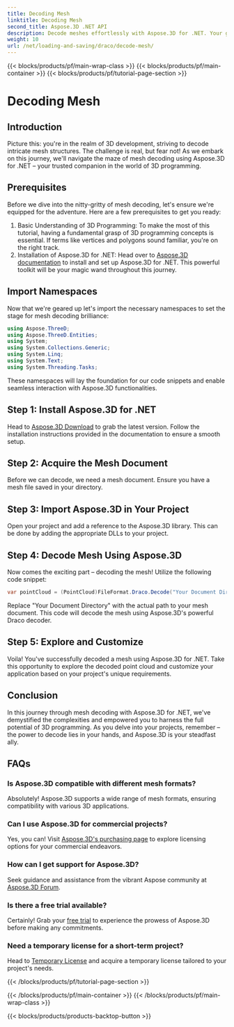 ```yaml
---
title: Decoding Mesh
linktitle: Decoding Mesh
second_title: Aspose.3D .NET API
description: Decode meshes effortlessly with Aspose.3D for .NET. Your gateway to seamless 3D programming. Explore, customize, and elevate your projects.
weight: 10
url: /net/loading-and-saving/draco/decode-mesh/
---
```


{{< blocks/products/pf/main-wrap-class >}}
{{< blocks/products/pf/main-container >}}
{{< blocks/products/pf/tutorial-page-section >}}

# Decoding Mesh

## Introduction
Picture this: you're in the realm of 3D development, striving to decode intricate mesh structures. The challenge is real, but fear not! As we embark on this journey, we'll navigate the maze of mesh decoding using Aspose.3D for .NET – your trusted companion in the world of 3D programming.
## Prerequisites
Before we dive into the nitty-gritty of mesh decoding, let's ensure we're equipped for the adventure. Here are a few prerequisites to get you ready:
1. Basic Understanding of 3D Programming:
   To make the most of this tutorial, having a fundamental grasp of 3D programming concepts is essential. If terms like vertices and polygons sound familiar, you're on the right track.
2. Installation of Aspose.3D for .NET:
   Head over to [Aspose.3D documentation](https://reference.aspose.com/3d/net/) to install and set up Aspose.3D for .NET. This powerful toolkit will be your magic wand throughout this journey.
## Import Namespaces
Now that we're geared up let's import the necessary namespaces to set the stage for mesh decoding brilliance:
```csharp
using Aspose.ThreeD;
using Aspose.ThreeD.Entities;
using System;
using System.Collections.Generic;
using System.Linq;
using System.Text;
using System.Threading.Tasks;
```
These namespaces will lay the foundation for our code snippets and enable seamless interaction with Aspose.3D functionalities.
## Step 1: Install Aspose.3D for .NET
   
Head to [Aspose.3D Download](https://releases.aspose.com/3d/net/) to grab the latest version. Follow the installation instructions provided in the documentation to ensure a smooth setup.
## Step 2: Acquire the Mesh Document
Before we can decode, we need a mesh document. Ensure you have a mesh file saved in your directory.
## Step 3: Import Aspose.3D in Your Project
Open your project and add a reference to the Aspose.3D library. This can be done by adding the appropriate DLLs to your project.
## Step 4: Decode Mesh Using Aspose.3D
Now comes the exciting part – decoding the mesh! Utilize the following code snippet:
```csharp
var pointCloud = (PointCloud)FileFormat.Draco.Decode("Your Document Directory" + "point_cloud_no_qp.drc");
```
Replace "Your Document Directory" with the actual path to your mesh document. This code will decode the mesh using Aspose.3D's powerful Draco decoder.
## Step 5: Explore and Customize
Voila! You've successfully decoded a mesh using Aspose.3D for .NET. Take this opportunity to explore the decoded point cloud and customize your application based on your project's unique requirements.
## Conclusion
In this journey through mesh decoding with Aspose.3D for .NET, we've demystified the complexities and empowered you to harness the full potential of 3D programming. As you delve into your projects, remember – the power to decode lies in your hands, and Aspose.3D is your steadfast ally.
## FAQs
### Is Aspose.3D compatible with different mesh formats?
Absolutely! Aspose.3D supports a wide range of mesh formats, ensuring compatibility with various 3D applications.
### Can I use Aspose.3D for commercial projects?
Yes, you can! Visit [Aspose.3D's purchasing page](https://purchase.aspose.com/buy) to explore licensing options for your commercial endeavors.
### How can I get support for Aspose.3D?
Seek guidance and assistance from the vibrant Aspose community at [Aspose.3D Forum](https://forum.aspose.com/c/3d/18).
### Is there a free trial available?
Certainly! Grab your [free trial](https://releases.aspose.com/) to experience the prowess of Aspose.3D before making any commitments.
### Need a temporary license for a short-term project?
Head to [Temporary License](https://purchase.aspose.com/temporary-license/) and acquire a temporary license tailored to your project's needs.

{{< /blocks/products/pf/tutorial-page-section >}}

{{< /blocks/products/pf/main-container >}}
{{< /blocks/products/pf/main-wrap-class >}}

{{< blocks/products/products-backtop-button >}}
